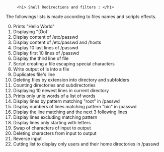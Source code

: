 		 <h1> Shell Redirections and filters : </h1>

The followings lists is made according to files names and scripts effects. 

0. Prints "Hello World"
1. Displaying "(Ôo)'
2. Display content of /etc/passwd
3. Display content of /etc/passwd and /hosts
4. Display 10 last lines of /passwd
5. Display first 10 lines of /passwd
6. Display the third line of file
7. Script creating a file escaping special characters
8. Write output of ls into a file
9. Duplicates file's line
10. Deleting files by extension into directory and subfolders
11. Counting directories and subdirectories
12. Displaying 10 newest lines in current directory
13. Prints only uniq words of a list of words
14. Display lines by pattern matching "root" in /passwd
15. Display numbers of lines matching pattern "bin" in /passwd
16. Display the line matching and the next 3 following lines
17. Display lines excluding matching pattern
18. Display lines only starting with letters
19. Swap of characters of input to output
20. Deleting characters from input to output
21. Reverse input
22. Cutting list to display only users and their home directories in /passwd
